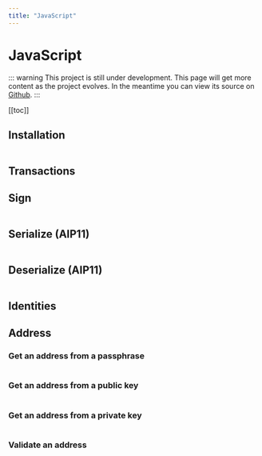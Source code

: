 ```yaml
---
title: "JavaScript"
---
```


# JavaScript

::: warning
This project is still under development. This page will get more content as the project evolves. In the meantime you can view its source on [Github](https://github.com/ArkEcosystem/core/tree/master/packages/crypto).
:::

[[toc]]

## Installation

```bash

```

## Transactions

## Sign

```js

```

## Serialize (AIP11)

```js

```

## Deserialize (AIP11)

```js

```

## Identities

## Address

### Get an address from a passphrase
```js

```

### Get an address from a public key
```js

```

### Get an address from a private key
```js

```

### Validate an address
```js

```

